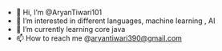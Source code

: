 - 👋 Hi, I’m @AryanTiwari101
- 👀 I’m interested in different languages, machine learning , AI 
- 🌱 I’m currently learning core java
- 📫 How to reach me @aryantiwari390@gmail.com

<!---
AryanTiwari101/AryanTiwari101 is a ✨ special ✨ repository because its `README.md` (this file) appears on your GitHub profile.
You can click the Preview link to take a look at your changes.
--->
